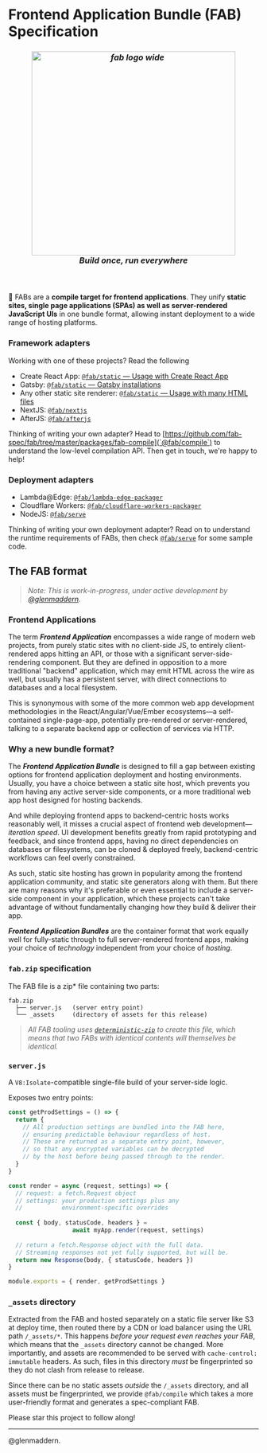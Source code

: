 # Frontend Application Bundle (FAB) Specification

***<h3 align="center"><img width="410" alt="fab logo wide" src="https://user-images.githubusercontent.com/23264/52991323-5a6b5880-3460-11e9-844b-4264154777c3.png"><br/>Build once, run everywhere</h3>***

<h4>&nbsp;</h4>

🌠 FABs are a **compile target for frontend applications**. They unify **static sites, single page applications (SPAs) as well as server-rendered JavaScript UIs** in one bundle format, allowing instant deployment to a wide range of hosting platforms.

### Framework adapters

Working with one of these projects? Read the following 

* Create React App: [`@fab/static` — Usage with Create React App](https://github.com/fab-spec/fab/tree/master/packages/fab-static)
* Gatsby: [`@fab/static` — Gatsby installations](https://github.com/fab-spec/fab/tree/master/packages/fab-static)
* Any other static site renderer: [`@fab/static` — Usage with many HTML files](https://github.com/fab-spec/fab/tree/master/packages/fab-static)
* NextJS: [`@fab/nextjs`](https://github.com/fab-spec/fab/tree/master/packages/fab-nextjs)
* AfterJS: [`@fab/afterjs`](https://github.com/fab-spec/fab/tree/master/packages/fab-afterjs)

Thinking of writing your own adapter? Head to [https://github.com/fab-spec/fab/tree/master/packages/fab-compile](`@fab/compile`) to understand the low-level compilation API. Then get in touch, we're happy to help!

### Deployment adapters

* Lambda@Edge: [`@fab/lambda-edge-packager`](https://github.com/fab-spec/lambda-edge-packager)
* Cloudflare Workers: [`@fab/cloudflare-workers-packager`](https://github.com/fab-spec/cloudflare-workers-packager)
* NodeJS: [`@fab/serve`](https://github.com/fab-spec/fab/tree/master/packages/fab-serve)

Thinking of writing your own deployment adapter? Read on to understand the runtime requirements of FABs, then check [`@fab/serve`](https://github.com/fab-spec/fab/tree/master/packages/fab-serve) for some sample code.

## The FAB format

> _Note: This is work-in-progress, under active development by [@glenmaddern](https://twitter.com/glenmaddern)._

### Frontend Applications

The term _**Frontend Application**_ encompasses a wide range of modern web projects, from purely static sites with no client-side JS, to entirely client-rendered apps hitting an API, or those with a significant server-side-rendering component. But they are defined in opposition to a more traditional "backend" application, which may emit HTML across the wire as well, but usually has a persistent server, with direct connections to databases and a local filesystem.

This is synonymous with some of the more common web app development methodologies in the React/Angular/Vue/Ember ecosystems—a self-contained single-page-app, potentially pre-rendered or server-rendered, talking to a separate backend app or collection of services via HTTP.

### Why a new bundle format?

The _**Frontend Application Bundle**_ is designed to fill a gap between existing options for frontend application deployment and hosting environments. Usually, you have a choice between a static site host, which prevents you from having any active server-side components, or a more traditional web app host designed for hosting backends.

And while deploying frontend apps to backend-centric hosts works reasonably well, it misses a crucial aspect of frontend web development—_iteration speed_. UI development benefits greatly from rapid prototyping and feedback, and since frontend apps, having no direct dependencies on databases or filesystems, can be cloned & deployed freely, backend-centric workflows can feel overly constrained.

As such, static site hosting has grown in popularity among the frontend application community, and static site generators along with them. But there are many reasons why it's preferable or even essential to include a server-side component in your application, which these projects can't take advantage of without fundamentally changing how they build & deliver their app.

_**Frontend Application Bundles**_ are the container format that work equally well for fully-static through to full server-rendered frontend apps, making your choice of _technology_ independent from your choice of _hosting_.

### `fab.zip` specification

The FAB file is a zip* file containing two parts:

```
fab.zip
  ├── server.js   (server entry point)
  └── _assets     (directory of assets for this release)
```

> _All FAB tooling uses [`deterministic-zip`](https://npm.im/deterministic-zip) to create this file, which means that two FABs with identical contents will themselves be identical._ 

### `server.js`

A `V8:Isolate`-compatible single-file build of your server-side logic.

Exposes two entry points:

```js
const getProdSettings = () => {
  return {
    // All production settings are bundled into the FAB here,
    // ensuring predictable behaviour regardless of host.
    // These are returned as a separate entry point, however,
    // so that any encrypted variables can be decrypted
    // by the host before being passed through to the render.
  }
}

const render = async (request, settings) => {
  // request: a fetch.Request object
  // settings: your production settings plus any
  //           environment-specific overrides
  
  const { body, statusCode, headers } = 
                  await myApp.render(request, settings)
  
  // return a fetch.Response object with the full data.
  // Streaming responses not yet fully supported, but will be.
  return new Response(body, { statusCode, headers })
}

module.exports = { render, getProdSettings }
```

### `_assets` directory

Extracted from the FAB and hosted separately on a static file server like S3 at deploy time, then routed there by a CDN or load balancer using the URL path `/_assets/*`. This happens _before your request even reaches your FAB_, which means that the `_assets` directory cannot be changed. More importantly, and assets are recommended to be served with `cache-control: immutable` headers. As such, files in this directory _must_ be fingerprinted so they do not clash from release to release.

Since there can be no static assets _outside_ the `/_assets` directory, and all assets must be fingerprinted, we provide `@fab/compile` which takes a more user-friendly format and generates a spec-compliant FAB.

Please star this project to follow along!

---

@glenmaddern.
